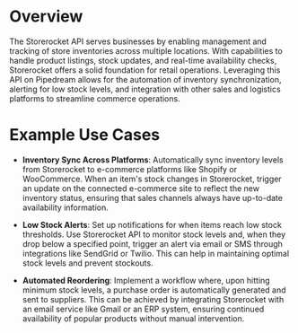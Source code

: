 # Overview

The Storerocket API serves businesses by enabling management and tracking of store inventories across multiple locations. With capabilities to handle product listings, stock updates, and real-time availability checks, Storerocket offers a solid foundation for retail operations. Leveraging this API on Pipedream allows for the automation of inventory synchronization, alerting for low stock levels, and integration with other sales and logistics platforms to streamline commerce operations.

# Example Use Cases

- **Inventory Sync Across Platforms**: Automatically sync inventory levels from Storerocket to e-commerce platforms like Shopify or WooCommerce. When an item's stock changes in Storerocket, trigger an update on the connected e-commerce site to reflect the new inventory status, ensuring that sales channels always have up-to-date availability information.

- **Low Stock Alerts**: Set up notifications for when items reach low stock thresholds. Use Storerocket API to monitor stock levels and, when they drop below a specified point, trigger an alert via email or SMS through integrations like SendGrid or Twilio. This can help in maintaining optimal stock levels and prevent stockouts.

- **Automated Reordering**: Implement a workflow where, upon hitting minimum stock levels, a purchase order is automatically generated and sent to suppliers. This can be achieved by integrating Storerocket with an email service like Gmail or an ERP system, ensuring continued availability of popular products without manual intervention.

